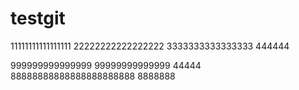 
# testgit
11111111111111111
22222222222222222
3333333333333333
444444

999999999999999
99999999999999
44444
88888888888888888888888
8888888
